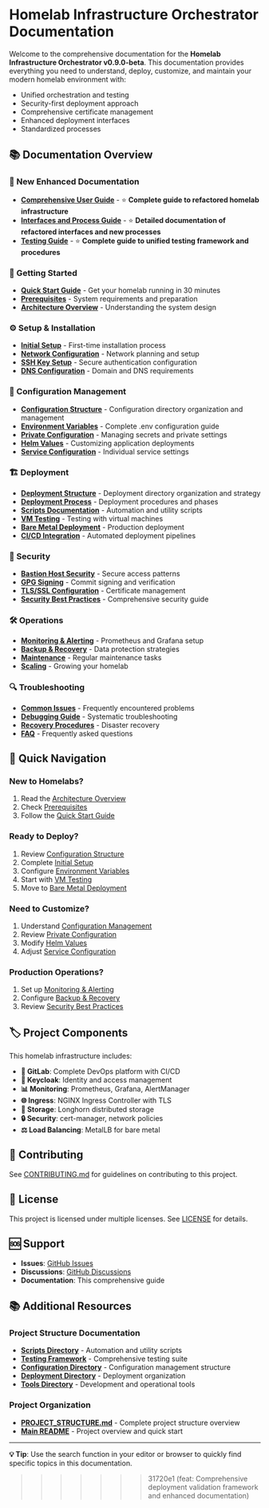 # Homelab Infrastructure Orchestrator Documentation

Welcome to the comprehensive documentation for the **Homelab Infrastructure Orchestrator v0.9.0-beta**. This documentation provides everything you need to understand, deploy, customize, and maintain your modern homelab environment with:
- Unified orchestration and testing
- Security-first deployment approach
- Comprehensive certificate management
- Enhanced deployment interfaces
- Standardized processes

## 📚 Documentation Overview
### 🎯 New Enhanced Documentation

- **[Comprehensive User Guide](comprehensive-user-guide.md)** - ⭐ **Complete guide to refactored homelab infrastructure**
- **[Interfaces and Process Guide](interfaces-and-processes.md)** - ⭐ **Detailed documentation of refactored interfaces and new processes**
- **[Testing Guide](testing-guide.md)** - ⭐ **Complete guide to unified testing framework and procedures**

### 🚀 Getting Started

- **[Quick Start Guide](setup/quick-start.md)** - Get your homelab running in 30 minutes
- **[Prerequisites](setup/prerequisites.md)** - System requirements and preparation
- **[Architecture Overview](setup/architecture.md)** - Understanding the system design

### ⚙️ Setup & Installation

- **[Initial Setup](setup/initial-setup.md)** - First-time installation process
- **[Network Configuration](setup/network-configuration.md)** - Network planning and setup
- **[SSH Key Setup](setup/ssh-keys.md)** - Secure authentication configuration
- **[DNS Configuration](setup/dns-setup.md)** - Domain and DNS requirements

### 🔧 Configuration Management

- **[Configuration Structure](../config/README.md)** - Configuration directory organization and management
- **[Environment Variables](configuration/environment-variables.md)** - Complete .env configuration guide
- **[Private Configuration](configuration/private-configuration.md)** - Managing secrets and private settings
- **[Helm Values](configuration/helm-values.md)** - Customizing application deployments
- **[Service Configuration](configuration/services.md)** - Individual service settings

### 🏗️ Deployment

- **[Deployment Structure](../deployments/README.md)** - Deployment directory organization and strategy
- **[Deployment Process](deployment/README.md)** - Deployment procedures and phases
- **[Scripts Documentation](../scripts/README.md)** - Automation and utility scripts
- **[VM Testing](deployment/vm-testing.md)** - Testing with virtual machines
- **[Bare Metal Deployment](deployment/bare-metal.md)** - Production deployment
- **[CI/CD Integration](deployment/cicd.md)** - Automated deployment pipelines

### 🔐 Security

- **[Bastion Host Security](security/bastion-host.md)** - Secure access patterns
- **[GPG Signing](security/gpg-signing.md)** - Commit signing and verification
- **[TLS/SSL Configuration](security/tls-ssl.md)** - Certificate management
- **[Security Best Practices](security/best-practices.md)** - Comprehensive security guide

### 🛠️ Operations

- **[Monitoring & Alerting](operations/monitoring.md)** - Prometheus and Grafana setup
- **[Backup & Recovery](operations/backup-recovery.md)** - Data protection strategies
- **[Maintenance](operations/maintenance.md)** - Regular maintenance tasks
- **[Scaling](operations/scaling.md)** - Growing your homelab

### 🔍 Troubleshooting

- **[Common Issues](troubleshooting/common-issues.md)** - Frequently encountered problems
- **[Debugging Guide](troubleshooting/debugging.md)** - Systematic troubleshooting
- **[Recovery Procedures](troubleshooting/recovery.md)** - Disaster recovery
- **[FAQ](troubleshooting/faq.md)** - Frequently asked questions

## 🎯 Quick Navigation

### New to Homelabs?

1. Read the [Architecture Overview](setup/architecture.md)
2. Check [Prerequisites](setup/prerequisites.md)
3. Follow the [Quick Start Guide](setup/quick-start.md)

### Ready to Deploy?

1. Review [Configuration Structure](../config/README.md)
2. Complete [Initial Setup](setup/initial-setup.md)
3. Configure [Environment Variables](configuration/environment-variables.md)
4. Start with [VM Testing](deployment/vm-testing.md)
5. Move to [Bare Metal Deployment](deployment/bare-metal.md)

### Need to Customize?

1. Understand [Configuration Management](../config/README.md)
2. Review [Private Configuration](configuration/private-configuration.md)
3. Modify [Helm Values](configuration/helm-values.md)
4. Adjust [Service Configuration](configuration/services.md)

### Production Operations?

1. Set up [Monitoring & Alerting](operations/monitoring.md)
2. Configure [Backup & Recovery](operations/backup-recovery.md)
3. Review [Security Best Practices](security/best-practices.md)

## 🏷️ Project Components

This homelab infrastructure includes:

- **🦊 GitLab**: Complete DevOps platform with CI/CD
- **🔐 Keycloak**: Identity and access management
- **📊 Monitoring**: Prometheus, Grafana, AlertManager
- **🌐 Ingress**: NGINX Ingress Controller with TLS
- **💾 Storage**: Longhorn distributed storage
- **🔒 Security**: cert-manager, network policies
- **⚖️ Load Balancing**: MetalLB for bare metal

## 🤝 Contributing

See [CONTRIBUTING.md](../CONTRIBUTING.md) for guidelines on contributing to this project.

## 📝 License

This project is licensed under multiple licenses. See [LICENSE](../LICENSE) for details.

## 🆘 Support

- **Issues**: [GitHub Issues](https://github.com/tzervas/homelab-infra/issues)
- **Discussions**: [GitHub Discussions](https://github.com/tzervas/homelab-infra/discussions)
- **Documentation**: This comprehensive guide

## 📚 Additional Resources

### Project Structure Documentation

- **[Scripts Directory](../scripts/README.md)** - Automation and utility scripts
- **[Testing Framework](../testing/k3s-validation/README.md)** - Comprehensive testing suite
- **[Configuration Directory](../config/README.md)** - Configuration management structure
- **[Deployment Directory](../deployments/README.md)** - Deployment organization
- **[Tools Directory](../tools/README.md)** - Development and operational tools

### Project Organization

- **[PROJECT_STRUCTURE.md](../PROJECT_STRUCTURE.md)** - Complete project structure overview
- **[Main README](../README.md)** - Project overview and quick start

---

**💡 Tip**: Use the search function in your editor or browser to quickly find specific topics in this documentation.
>>>>>>> 31720e1 (feat: Comprehensive deployment validation framework and enhanced documentation)
